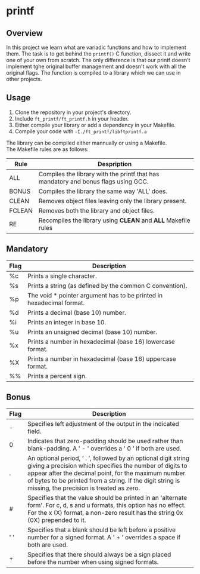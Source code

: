 # printf

## Overview

In this project we learn what are variadic functions and how to implement them.
The task is to get behind the `printf()` C function, dissect it and write one of your own from scratch.
The only difference is that our printf doesn't implement tghe original buffer management and doesn't work with all the original flags.
The function is compiled to a library which we can use in other projects.

## Usage

1. Clone the repository in your project's directory.
2. Include `ft_printf/ft_printf.h` in your header.
3. Either compile your library or add a dependency in your Makefile.
4. Compile your code with `-I./ft_printf/libftprintf.a`

The library can be compiled either mannually or using a Makefile.\
The Makefile rules are as follows:

| Rule | Despription |
| ---- | ----------- |
| ALL | Compiles the library with the printf that has mandatory and bonus flags using GCC. |
| BONUS | Compiles the library the same way 'ALL' does. |
| CLEAN | Removes object files leaving only the library present. |
| FCLEAN | Removes both the library and object files. |
| RE | Recompiles the library using **CLEAN** and **ALL** Makefile rules |

## Mandatory

| Flag | Description |
| -------- | ----------- |
| %c | Prints a single character. |
| %s | Prints a string (as defined by the common C convention). |
| %p | The void * pointer argument has to be printed in hexadecimal format. |
| %d | Prints a decimal (base 10) number. |
| %i | Prints an integer in base 10. |
| %u | Prints an unsigned decimal (base 10) number. |
| %x | Prints a number in hexadecimal (base 16) lowercase format. |
| %X | Prints a number in hexadecimal (base 16) uppercase format. |
| %% | Prints a percent sign. |

## Bonus

| Flag | Description |
| -------- | ----------- |
| - | Specifies left adjustment of the output in the indicated field. |
| 0 | Indicates that zero-padding should be used rather than blank-padding.  A ' - ' overrides a ' 0 ' if both are used. |
| . | An optional period, ‘ . ’, followed by an optional digit string giving a precision which specifies the number of digits to appear after the decimal point, for the maximum number of bytes to be printed from a string. If the digit string is missing, the precision is treated as zero. |
| # | Specifies that the value should be printed in an 'alternate form'. For c, d, s and u formats, this option has no effect. For the x (X) format, a non-zero result has the string 0x (0X) prepended to it. |
| ' ' | Specifies that a blank should be left before a positive number for a signed format.  A ' + ' overrides a space if both are used. |
| + | Specifies that there should always be a sign placed before the number when using signed formats. |
